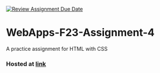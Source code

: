 [![Review Assignment Due Date](https://classroom.github.com/assets/deadline-readme-button-24ddc0f5d75046c5622901739e7c5dd533143b0c8e959d652212380cedb1ea36.svg)](https://classroom.github.com/a/4tKarLeg)
# WebApps-F23-Assignment-4
A practice assignment for HTML with CSS

### Hosted at [link](https://github.com/44-563-WebApps-F23/44563-webapps-f23-assignment4-KavyaAlavala/blob/main/playpart.html)